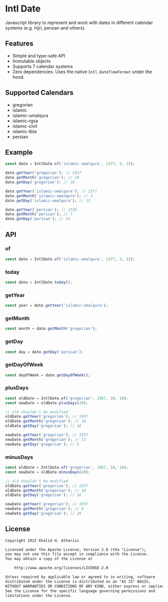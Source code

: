 # Intl Date

Javascript library to represent and work with dates in different calendar systems (e.g. hijri, persian and others).

## Features

- Simple and type-safe API
- Immutable objects
- Supports 7 calendar systems
- Zero dependencies. Uses the native `Intl.DateTimeFormat` under the hood.

## Supported Calendars

- gregorian
- islamic
- islamic-umalqura
- islamic-rgsa
- islamic-civil
- islamic-tbla
- persian

## Example

```javascript
const date = IntlDate.of('islamic-umalqura', 1377, 3, 22);

date.getYear('gregorian'); // 1957
date.getMonth('gregorian'); // 10
date.getDay('gregorian'); // 16

date.getYear('islamic-umalqura'); // 1377
date.getMonth('islamic-umalqura'); // 3
date.getDay('islamic-umalqura'); // 22

date.getYear('persian'); // 1336
date.getMonth('persian'); // 7
date.getDay('persian'); // 24
```

## API

### of

```javascript
const date = IntlDate.of('islamic-umalqura', 1377, 3, 22);
```

### today

```javascript
const date = IntlDate.today();
```

### getYear

```javascript
const year = date.getYear('islamic-umalqura');
```

### getMonth

```javascript
const month = date.getMonth('gregorian');
```

### getDay

```javascript
const day = date.getDay('persian');
```

### getDayOfWeek

```javascript
const dayOfWeek = date.getDayOfWeek();
```

### plusDays

```javascript
const oldDate = IntlDate.of('gregorian', 1957, 10, 16);
const newDate = oldDate.plusDays(20);

// old shouldn't be modified
oldDate.getYear('gregorian'); // 1957
oldDate.getMonth('gregorian'); // 10
oldDate.getDay('gregorian'); // 16

newDate.getYear('gregorian'); // 1957
newDate.getMonth('gregorian'); // 11
newDate.getDay('gregorian'); // 5
```

### minusDays

```javascript
const oldDate = IntlDate.of('gregorian', 1957, 10, 16);
const newDate = oldDate.minusDays(20);

// old shouldn't be modified
oldDate.getYear('gregorian'); // 1957
oldDate.getMonth('gregorian'); // 10
oldDate.getDay('gregorian'); // 16

newDate.getYear('gregorian'); // 1957
newDate.getMonth('gregorian'); // 9
newDate.getDay('gregorian'); // 26
```

## License

```txt
Copyright 2022 Khalid H. Alharisi

Licensed under the Apache License, Version 2.0 (the "License");
you may not use this file except in compliance with the License.
You may obtain a copy of the License at

    http://www.apache.org/licenses/LICENSE-2.0

Unless required by applicable law or agreed to in writing, software
distributed under the License is distributed on an "AS IS" BASIS,
WITHOUT WARRANTIES OR CONDITIONS OF ANY KIND, either express or implied.
See the License for the specific language governing permissions and
limitations under the License.
```
